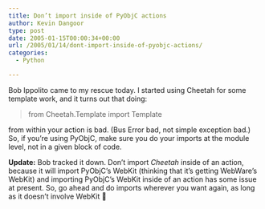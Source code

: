 ```yaml
---
title: Don’t import inside of PyObjC actions
author: Kevin Dangoor
type: post
date: 2005-01-15T00:00:34+00:00
url: /2005/01/14/dont-import-inside-of-pyobjc-actions/
categories:
  - Python

---
```

Bob Ippolito came to my rescue today. I started using Cheetah for some template work, and it turns out that doing:

> from Cheetah.Template import Template

from within your action is bad. (Bus Error bad, not simple exception bad.) So, if you&#8217;re using PyObjC, make sure you do your imports at the module level, not in a given block of code.
  
**Update:** Bob tracked it down. Don&#8217;t import _Cheetah_ inside of an action, because it will import PyObjC&#8217;s WebKit (thinking that it&#8217;s getting WebWare&#8217;s WebKit) and importing PyObjC&#8217;s WebKit inside of an action has some issue at present. So, go ahead and do imports wherever you want again, as long as it doesn&#8217;t involve WebKit 🙂
